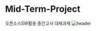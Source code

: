 # Mid-Term-Project
오픈소스SW활용 중간고사 대체과제
![header](https://capsule-render.vercel.app/api?type=rounded&color=dff9fb&height=300&section=header&text=김세현&fontSize=50)
